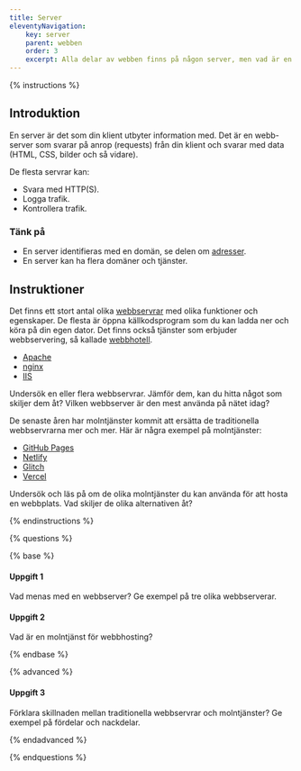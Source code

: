 ```yaml
---
title: Server
eleventyNavigation:
    key: server
    parent: webben
    order: 3
    excerpt: Alla delar av webben finns på någon server, men vad är en server?
---
```


{% instructions %}

## Introduktion

En server är det som din klient utbyter information med. Det är en webb-server som svarar på anrop (requests) från din klient och svarar med data (HTML, CSS, bilder och så vidare).

De flesta servrar kan:

-   Svara med HTTP(S).
-   Logga trafik.
-   Kontrollera trafik.

### Tänk på

- En server identifieras med en domän, se delen om [adresser](adresser.html).
- En server kan ha flera domäner och tjänster.

## Instruktioner

Det finns ett stort antal olika [webbservrar](https://en.wikipedia.org/wiki/Web_server) med olika funktioner och egenskaper. De flesta är öppna källkodsprogram som du kan ladda ner och köra på din egen dator. Det finns också tjänster som erbjuder webbservering, så kallade [webbhotell](https://en.wikipedia.org/wiki/Web_hosting_service).

-   [Apache](https://www.apache.org/)
-   [nginx](https://nginx.org/)
-   [IIS](https://www.iis.net/)

Undersök en eller flera webbservrar. Jämför dem, kan du hitta något som skiljer dem åt? Vilken webbserver är den mest använda på nätet idag?

De senaste åren har molntjänster kommit att ersätta de traditionella webbservrarna mer och mer. Här är några exempel på molntjänster:

- [GitHub Pages](https://pages.github.com/)
- [Netlify](https://www.netlify.com/)
- [Glitch](https://glitch.com/)
- [Vercel](https://vercel.com/)

Undersök och läs på om de olika molntjänster du kan använda för att hosta en webbplats. Vad skiljer de olika alternativen åt?

{% endinstructions %}

{% questions %}

{% base %}
#### Uppgift 1

Vad menas med en webbserver? Ge exempel på tre olika webbserverar.

#### Uppgift 2

Vad är en molntjänst för webbhosting?

{% endbase %}

{% advanced %}

#### Uppgift 3

Förklara skillnaden mellan traditionella webbservrar och molntjänster?
Ge exempel på fördelar och nackdelar.

{% endadvanced %}

{% endquestions %}
